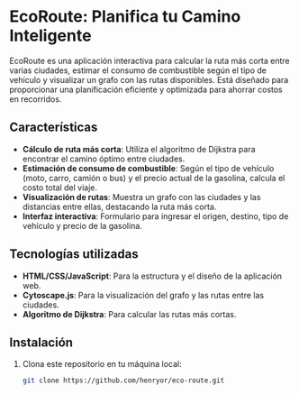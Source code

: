# EcoRoute: Planifica tu Camino Inteligente

EcoRoute es una aplicación interactiva para calcular la ruta más corta entre varias ciudades, estimar el consumo de combustible según el tipo de vehículo y visualizar un grafo con las rutas disponibles. Está diseñado para proporcionar una planificación eficiente y optimizada para ahorrar costos en recorridos.

## Características

- **Cálculo de ruta más corta**: Utiliza el algoritmo de Dijkstra para encontrar el camino óptimo entre ciudades.
- **Estimación de consumo de combustible**: Según el tipo de vehículo (moto, carro, camión o bus) y el precio actual de la gasolina, calcula el costo total del viaje.
- **Visualización de rutas**: Muestra un grafo con las ciudades y las distancias entre ellas, destacando la ruta más corta.
- **Interfaz interactiva**: Formulario para ingresar el origen, destino, tipo de vehículo y precio de la gasolina.

## Tecnologías utilizadas

- **HTML/CSS/JavaScript**: Para la estructura y el diseño de la aplicación web.
- **Cytoscape.js**: Para la visualización del grafo y las rutas entre las ciudades.
- **Algoritmo de Dijkstra**: Para calcular las rutas más cortas.

## Instalación

1. Clona este repositorio en tu máquina local:
   ```bash
   git clone https://github.com/henryor/eco-route.git
